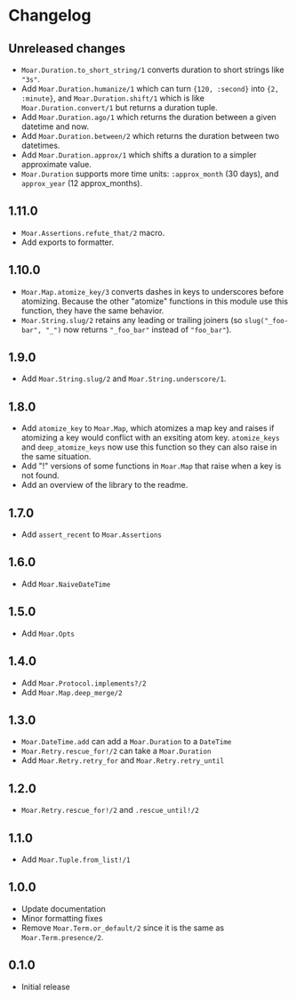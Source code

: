 # Changelog

## Unreleased changes

- `Moar.Duration.to_short_string/1` converts duration to short strings like `"3s"`.
- Add `Moar.Duration.humanize/1` which can turn `{120, :second}` into `{2, :minute}`,
  and `Moar.Duration.shift/1` which is like `Moar.Duration.convert/1` but returns a duration tuple.
- Add `Moar.Duration.ago/1` which returns the duration between a given datetime and now.
- Add `Moar.Duration.between/2` which returns the duration between two datetimes.
- Add `Moar.Duration.approx/1` which shifts a duration to a simpler approximate value.
- `Moar.Duration` supports more time units: `:approx_month` (30 days), and `approx_year` (12 approx_months).

## 1.11.0

- `Moar.Assertions.refute_that/2` macro.
- Add exports to formatter.

## 1.10.0

- `Moar.Map.atomize_key/3` converts dashes in keys to underscores before atomizing. Because
  the other "atomize" functions in this module use this function, they have the same behavior.
- `Moar.String.slug/2` retains any leading or trailing joiners (so `slug("_foo-bar", "_")` now
  returns `"_foo_bar"` instead of `"foo_bar"`).
  
## 1.9.0

- Add `Moar.String.slug/2` and `Moar.String.underscore/1`.

## 1.8.0

- Add `atomize_key` to `Moar.Map`, which atomizes a map key and raises if atomizing a key would conflict
  with an exsiting atom key. `atomize_keys` and `deep_atomize_keys` now use this function so they can also
  raise in the same situation.
- Add "!" versions of some functions in `Moar.Map` that raise when a key is not found.
- Add an overview of the library to the readme.

## 1.7.0

- Add `assert_recent` to `Moar.Assertions`

## 1.6.0

- Add `Moar.NaiveDateTime`

## 1.5.0

- Add `Moar.Opts`

## 1.4.0

- Add `Moar.Protocol.implements?/2`
- Add `Moar.Map.deep_merge/2`

## 1.3.0

- `Moar.DateTime.add` can add a `Moar.Duration` to a `DateTime`
- `Moar.Retry.rescue_for!/2` can take a `Moar.Duration`
- Add `Moar.Retry.retry_for` and `Moar.Retry.retry_until`

## 1.2.0

- `Moar.Retry.rescue_for!/2` and `.rescue_until!/2`

## 1.1.0

- Add `Moar.Tuple.from_list!/1`

## 1.0.0

- Update documentation
- Minor formatting fixes
- Remove `Moar.Term.or_default/2` since it is the same as `Moar.Term.presence/2`.

## 0.1.0

- Initial release
